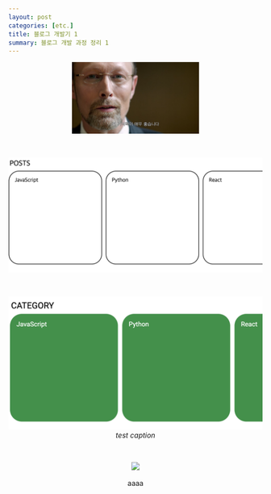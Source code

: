 ```yaml
---
layout: post
categories: [etc.]
title: 블로그 개발기 1
summary: 블로그 개발 과정 정리 1
---
```


<p align="center">
    <img src="/assets/images/2024-07-28-[etc.]-블로그-제작기-1-3.png" width="50%" height="50%">
</p><br>

<p align="center">
    <img src="/assets/images/2024-07-28-[etc.]-블로그-제작기-1-4.png">
</p><br>

<p align="center">
    <img src="/assets/images/2024-07-28-[etc.]-블로그-제작기-1-5.png">
    <em>test caption</em>
</p><br>

<p align="center">
    <img src="/assets/images/2024-07-28-[etc.]-블로그-제작기-1-6.webp">
</p><figcaption align="center">aaaa</figcaption><br>

